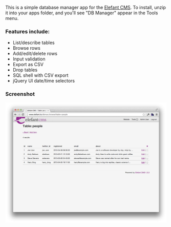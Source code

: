 This is a simple database manager app for the
[Elefant CMS](http://github.com/jbroadway/elefant).
To install, unzip it into your apps folder, and
you'll see "DB Manager" appear in the Tools menu.

### Features include:

* List/describe tables
* Browse rows
* Add/edit/delete rows
* Input validation
* Export as CSV
* Drop tables
* SQL shell with CSV export
* jQuery UI date/time selectors

### Screenshot

![DB Manager screenshot](https://github.com/jbroadway/dbman/raw/master/screenshot.png)
